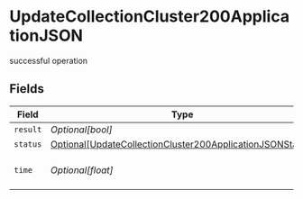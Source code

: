 # UpdateCollectionCluster200ApplicationJSON

successful operation


## Fields

| Field                                                                                                                                   | Type                                                                                                                                    | Required                                                                                                                                | Description                                                                                                                             |
| --------------------------------------------------------------------------------------------------------------------------------------- | --------------------------------------------------------------------------------------------------------------------------------------- | --------------------------------------------------------------------------------------------------------------------------------------- | --------------------------------------------------------------------------------------------------------------------------------------- |
| `result`                                                                                                                                | *Optional[bool]*                                                                                                                        | :heavy_minus_sign:                                                                                                                      | N/A                                                                                                                                     |
| `status`                                                                                                                                | [Optional[UpdateCollectionCluster200ApplicationJSONStatus]](../../models/operations/updatecollectioncluster200applicationjsonstatus.md) | :heavy_minus_sign:                                                                                                                      | N/A                                                                                                                                     |
| `time`                                                                                                                                  | *Optional[float]*                                                                                                                       | :heavy_minus_sign:                                                                                                                      | Time spent to process this request                                                                                                      |